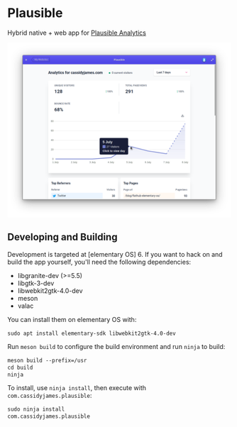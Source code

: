 # Plausible

Hybrid native + web app for [Plausible Analytics](https://plausible.io)

![Screenshot](data/screenshot.png)

## Developing and Building

Development is targeted at [elementary OS] 6. If you want to hack on and build the app yourself, you'll need the following dependencies:

* libgranite-dev (>=5.5)
* libgtk-3-dev
* libwebkit2gtk-4.0-dev
* meson
* valac

You can install them on elementary OS with:

```shell
sudo apt install elementary-sdk libwebkit2gtk-4.0-dev
```

Run `meson build` to configure the build environment and run `ninja` to build:

```shell
meson build --prefix=/usr
cd build
ninja
```

To install, use `ninja install`, then execute with `com.cassidyjames.plausible`:

```shell
sudo ninja install
com.cassidyjames.plausible
```
